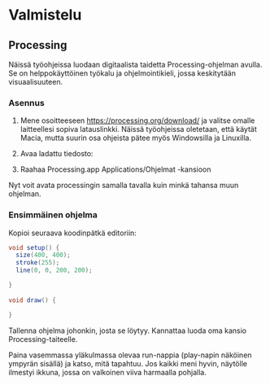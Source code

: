 # Valmistelu
## Processing
Näissä työohjeissa luodaan digitaalista taidetta Processing-ohjelman avulla.
Se on helppokäyttöinen työkalu ja ohjelmointikieli, jossa keskitytään visuaalisuuteen.

### Asennus
1. Mene osoitteeseen https://processing.org/download/ ja valitse omalle laitteellesi sopiva latauslinkki. Näissä työohjeissa oletetaan, että käytät Macia, mutta suurin osa ohjeista pätee myös Windowsilla ja Linuxilla.
2. Avaa ladattu tiedosto:

3. Raahaa Processing.app Applications/Ohjelmat -kansioon

Nyt voit avata processingin samalla tavalla kuin minkä tahansa muun ohjelman.

### Ensimmäinen ohjelma
Kopioi seuraava koodinpätkä editoriin:
```java
void setup() {
  size(400, 400);
  stroke(255);
  line(0, 0, 200, 200);

}
      
void draw() {

}

```

Tallenna ohjelma johonkin, josta se löytyy. Kannattaa luoda oma kansio Processing-taiteelle.

Paina vasemmassa yläkulmassa olevaa run-nappia (play-napin näköinen ympyrän sisällä) ja katso, mitä tapahtuu. Jos kaikki meni hyvin, näytölle ilmestyi ikkuna, jossa on valkoinen viiva harmaalla pohjalla.
